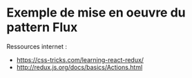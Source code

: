 # Exemple de mise en oeuvre du pattern Flux

Ressources internet :
*  https://css-tricks.com/learning-react-redux/
*  http://redux.js.org/docs/basics/Actions.html

